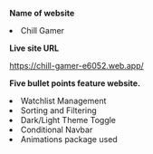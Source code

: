 **Name of website**

<li>Chill Gamer</li>

**Live site URL**

https://chill-gamer-e6052.web.app/


**Five bullet points feature website.**

<li>Watchlist Management</li>
<li>Sorting and Filtering</li>
<li>Dark/Light Theme Toggle</li>
<li>Conditional Navbar</li>
<li>Animations package used</li>
